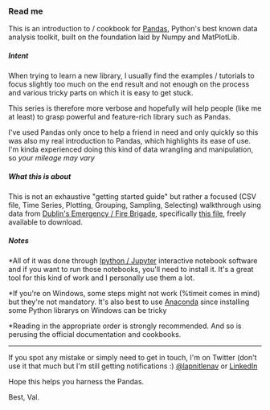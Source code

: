 
### Read me

This is an introduction to / cookbook for [Pandas](http://pandas.pydata.org/), Python's best known data analysis toolkit, built on the foundation laid by Numpy and MatPlotLib.

##### Intent

When trying to learn a new library, I usually find the examples / tutorials to focus slightly too much on the end result and not enough on the process and various tricky parts on which it is easy to get stuck.

This series is therefore more verbose and hopefully will help people (like me at least) to grasp powerful and feature-rich library such as Pandas.

I've used Pandas only once to help a friend in need and only quickly so this was also my real introduction to Pandas, which highlights its ease of use. I'm kinda experienced doing this kind of data wrangling and manipulation, so *your mileage may vary*

##### What this is about

This is not an exhaustive "getting started guide" but rather a focused (CSV file, Time Series, Plotting, Grouping, Sampling, Selecting) walkthrough using data from [Dublin's Emergency / Fire Brigade](https://data.gov.ie/dataset/fire-brigade-and-ambulance), specifically [this file](https://data.gov.ie/dataset/fire-brigade-and-ambulance/resource/e3083443-bd76-4e9a-acb6-7dc971c0e1dc), freely available to download.

##### Notes

*All of it was done through [Ipython / Jupyter](https://ipython.org/) interactive notebook software and if you want to run those notebooks, you'll need to install it. It's a great tool for this kind of work and I personally use them a lot.

*If you're on Windows, some steps might not work (%timeit comes in mind) but they're not mandatory. 
It's also best to use [Anaconda](https://www.continuum.io/downloads) since installing some Python librarys on Windows can be tricky

*Reading in the appropriate order is strongly recommended. And so is perusing the official documentation and cookbooks.

---

If you spot any mistake or simply need to get in touch, I'm on Twitter (don't use it that much but I'm still getting notifications :) [@lapnitlenav](https://twitter.com/lapnitnelav) or [LinkedIn](https://ie.linkedin.com/in/valentin-palussière-03507771)

Hope this helps you harness the Pandas.

Best,
Val.
